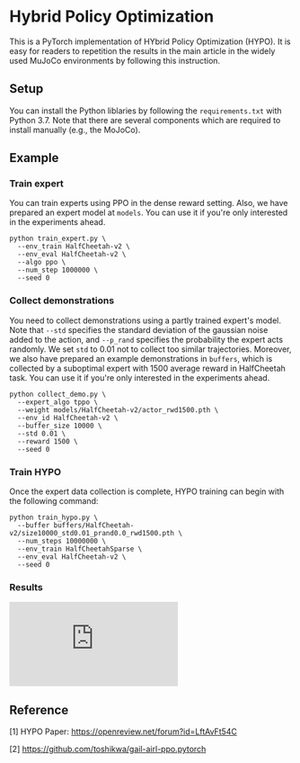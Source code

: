 # Hybrid Policy Optimization

This is a PyTorch implementation of HYbrid Policy Optimization (HYPO).
It is easy for readers to repetition the results in the main article in the widely used MuJoCo environments by following this instruction.

## Setup

You can install the Python liblaries by following the `requirements.txt` with Python 3.7.
Note that there are several components which are required to install manually (e.g., the MoJoCo).

## Example

### Train expert

You can train experts using PPO in the dense reward setting. Also, we have prepared an expert model at `models`.
You can use it if you're only interested in the experiments ahead.

```shell
python train_expert.py \
  --env_train HalfCheetah-v2 \
  --env_eval HalfCheetah-v2 \
  --algo ppo \
  --num_step 1000000 \
  --seed 0
```

### Collect demonstrations

You need to collect demonstrations using a partly trained expert's model. Note that `--std` specifies the standard
deviation of the gaussian noise added to the action, and `--p_rand` specifies the probability the expert
acts randomly. We set `std` to 0.01 not to collect too similar trajectories.
Moreover, we also have prepared an example demonstrations in `buffers`, which is collected by a suboptimal expert
with 1500 average reward in HalfCheetah task. You can use it if you're only interested in the experiments ahead.
```shell
python collect_demo.py \
  --expert_algo tppo \
  --weight models/HalfCheetah-v2/actor_rwd1500.pth \
  --env_id HalfCheetah-v2 \
  --buffer_size 10000 \
  --std 0.01 \
  --reward 1500 \
  --seed 0

```

### Train HYPO

Once the expert data collection is complete, HYPO training can begin with the following command:
```shell
python train_hypo.py \
  --buffer buffers/HalfCheetah-v2/size10000_std0.01_prand0.0_rwd1500.pth \
  --num_steps 10000000 \
  --env_train HalfCheetahSparse \
  --env_eval HalfCheetah-v2 \
  --seed 0
```

### Results

![](https://github.com/joenghl/HYPO/blob/a31b8ee86a2ba52083cdf9d3f2f29eda7eb73ca2/assets/mujoco_main.pdf)



## Reference

[1] HYPO Paper: https://openreview.net/forum?id=LftAvFt54C

[2] https://github.com/toshikwa/gail-airl-ppo.pytorch
